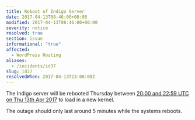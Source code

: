 ```yaml
---
title: Reboot of Indigo Server
date: 2017-04-13T08:46:00+00:00
modified: 2017-04-13T08:46:00+00:00
severity: notice
resolved: true
section: issue
informational: "true"
affected:
  - WordPress Hosting
aliases:
  - /incidents/id37
slug: id37
resolvedWhen: 2017-04-13T23:00:00Z
---
```


The Indigo server will be rebooted Thursday between [20:00 and 22:59 UTC on Thu 13th Apr 2017](https://www.timeanddate.com/worldclock/fixedtime.html?iso=20170413T20&ah=3) to load in a new kernel.

The outage should only last around 5 minutes while the systems reboots.

